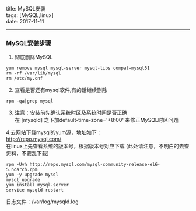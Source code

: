 title: MySQL安装  
tags: [MySQL,linux]  
date: 2017-11-11  

---

### MySQL安装步骤 ###

1. 彻底删除MySQL
```
yum remove mysql mysql-server mysql-libs compat-mysql51
rm -rf /var/lib/mysql
rm /etc/my.cnf
```
2. 查看是否还有mysql软件,有的话继续删除  
```
rpm -qa|grep mysql  
```
3. 注意：安装前先确认系统时区及系统时间是否正确  
在 [mysqld] 之下加default-time-zone='+8:00' 来修正MySQL时区问题  

4.去网站下载mysql的yum源，地址如下：  
http://repo.mysql.com/  
在linux上先查看系统的版本号，根据版本号对应下载 (此处请注意，不明白的去查资料，不要乱下载)  
```
rpm -Uvh http://repo.mysql.com/mysql-community-release-el6-5.noarch.rpm  
yum -y upgrade mysql  
mysql_upgrade  
yum install mysql-server  
service mysqld restart  
```
日志文件：/var/log/mysqld.log
